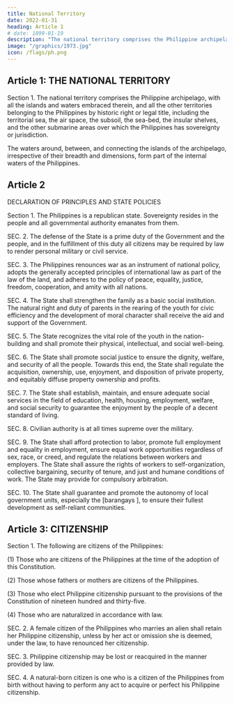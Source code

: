 ```yaml
---
title: National Territory
date: 2022-01-31
heading: Article 1
# date: 1899-01-19
description: "The national territory comprises the Philippine archipelago, with all the islands and waters embraced therein"
image: "/graphics/1973.jpg"
icon: /flags/ph.png
---
```


<!-- PREAMBLE

We, the sovereign Filipino people, imploring the aid of Divine Providence, in order to establish a Government that shall embody our ideals, promote the general welfare, conserve and develop the patrimony of our Nation, and secure to ourselves and our posterity the blessings of democracy under a regime of justice, peace, liberty, and equality, do ordain and promulgate this Constitution. -->

## Article 1: THE NATIONAL TERRITORY

Section 1. The national territory comprises the Philippine archipelago, with all the islands and waters embraced therein, and all the other territories belonging to the Philippines by historic right or legal title, including the territorial sea, the air space, the subsoil, the sea-bed, the insular shelves, and the other submarine areas over which the Philippines has sovereignty or jurisdiction. 

The waters around, between, and connecting the islands of the archipelago, irrespective of their breadth and dimensions, form part of the internal waters of the Philippines.


## Article 2

DECLARATION OF PRINCIPLES AND STATE POLICIES

Section 1. The Philippines is a republican state. Sovereignty resides in the people and all governmental authority emanates from them.

SEC. 2. The defense of the State is a prime duty of the Government and the people, and in the fulfillment of this duty all citizens may be required by law to render personal military or civil service.

SEC. 3. The Philippines renounces war as an instrument of national policy, adopts the generally accepted principles of international law as part of the law of the land, and adheres to the policy of peace, equality, justice, freedom, cooperation, and amity with all nations.

SEC. 4. The State shall strengthen the family as a basic social institution. The natural right and duty of parents in the rearing of the youth for civic efficiency and the development of moral character shall receive the aid and support of the Government.

SEC. 5. The State recognizes the vital role of the youth in the nation-building and shall promote their physical, intellectual, and social well-being.

SEC. 6. The State shall promote social justice to ensure the dignity, welfare, and security of all the people. Towards this end, the State shall regulate the acquisition, ownership, use, enjoyment, and disposition of private property, and equitably diffuse property ownership and profits.

SEC. 7. The State shall establish, maintain, and ensure adequate social services in the field of education, health, housing, employment, welfare, and social security to guarantee the enjoyment by the people of a decent standard of living.

SEC. 8. Civilian authority is at all times supreme over the military.

SEC. 9. The State shall afford protection to labor, promote full employment and equality in employment, ensure equal work opportunities regardless of sex, race, or creed, and regulate the relations between workers and employers. The State shall assure the rights of workers to self-organization, collective bargaining, security of tenure, and just and humane conditions of work. The State may provide for compulsory arbitration.

SEC. 10. The State shall guarantee and promote the autonomy of local government units, especially the [barangays ], to ensure their fullest development as self-reliant communities.


## Article 3: CITIZENSHIP

Section 1. The following are citizens of the Philippines:

(1) Those who are citizens of the Philippines at the time of the adoption of this Constitution.

(2) Those whose fathers or mothers are citizens of the Philippines.

(3) Those who elect Philippine citizenship pursuant to the provisions of the Constitution of nineteen hundred and thirty-five.

(4) Those who are naturalized in accordance with law.

SEC. 2. A female citizen of the Philippines who marries an alien shall retain her Philippine citizenship, unless by her act or omission she is deemed, under the law, to have renounced her citizenship.

SEC. 3. Philippine citizenship may be lost or reacquired in the manner provided by law.

SEC. 4. A natural-born citizen is one who is a citizen of the Philippines from birth without having to perform any act to acquire or perfect his Philippine citizenship.

